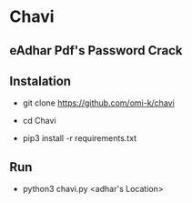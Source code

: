 # Chavi

## eAdhar Pdf's Password Crack

## Instalation
- git clone https://github.com/omi-k/chavi
	  
- cd Chavi 
  
- pip3 install -r requirements.txt

## Run

- python3 chavi.py <adhar's Location> 


